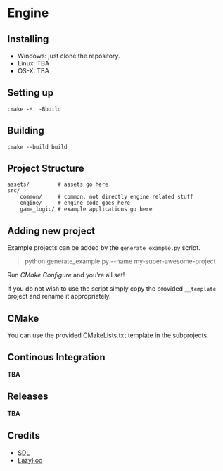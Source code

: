 # Engine

## Installing

- Windows: just clone the repository.
- Linux: TBA
- OS-X: TBA

## Setting up

`cmake -H. -Bbuild`

## Building

`cmake --build build`

## Project Structure

```
assets/         # assets go here
src/
    common/     # common, not directly engine related stuff
    engine/     # engine code goes here
    game_logic/ # example applications go here
```

## Adding new project

Example projects can be added by the `generate_example.py` script.

> python generate_example.py --name my-super-awesome-project

Run _CMake Configure_ and you're all set!

If you do not wish to use the script simply copy the provided `__template` project and rename it appropriately.

## CMake

You can use the provided CMakeLists.txt.template in the subprojects.

## Continous Integration

__TBA__

## Releases

__TBA__

## Credits

- [SDL](https://www.libsdl.org/)
- [LazyFoo](http://www.lazyfoo.net/tutorials/SDL/index.php)
